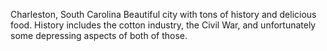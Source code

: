 Charleston, South Carolina
Beautiful city with tons of history and delicious food.
History includes the cotton industry, the Civil War, and unfortunately some depressing aspects of both of those.
